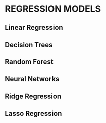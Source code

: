 # REGRESSION MODELS

## Linear Regression
## Decision Trees
## Random Forest
## Neural Networks
## Ridge Regression
## Lasso Regression
